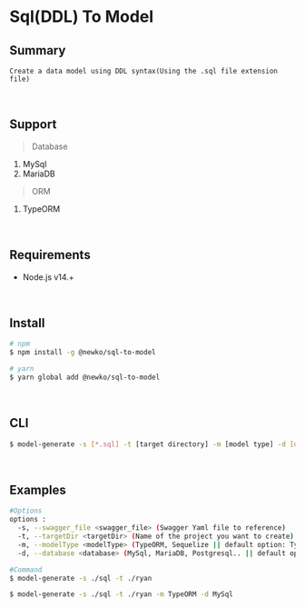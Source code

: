 # Sql(DDL) To Model

## Summary

```text
Create a data model using DDL syntax(Using the .sql file extension file)
```

<br/>

## Support

> Database

1. MySql
2. MariaDB

> ORM

1. TypeORM

<br/>

## Requirements

- Node.js v14.+

<br/>

## Install

```bash
# npm
$ npm install -g @newko/sql-to-model

# yarn
$ yarn global add @newko/sql-to-model
```

<br/>

## CLI

```bash
$ model-generate -s [*.sql] -t [target directory] -m [model type] -d [database]
```

<br/>

## Examples

```bash
#Options
options :
  -s, --swagger_file <swagger_file> (Swagger Yaml file to reference)
  -t, --targetDir <targetDir> (Name of the project you want to create)
  -m, --modelType <modelType> (TypeORM, Sequelize || default option: TypeORM)
  -d, --database <database> (MySql, MariaDB, Postgresql.. || default option: MySql)

#Command
$ model-generate -s ./sql -t ./ryan

$ model-generate -s ./sql -t ./ryan -m TypeORM -d MySql
```
